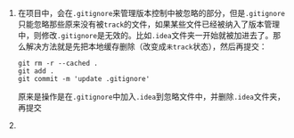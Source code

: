 1. 在项目中，会在`.gitignore`来管理版本控制中被忽略的部分，但是`.gitignore`只能忽略那些原来没有被`track`的文件，如果某些文件已经被纳入了版本管理中，则修改`.gitignore`是无效的。比如`.idea`文件夹一开始就被加进去了。那么解决方法就是先把本地缓存删除（改变成`未track`状态），然后再提交：

   ```
   git rm -r --cached .
   git add .	
   git commit -m 'update .gitignore'
   ```

   原来是操作是在`.gitignore`中加入`.idea`到忽略文件中，并删除`.idea`文件夹，再提交

2. 